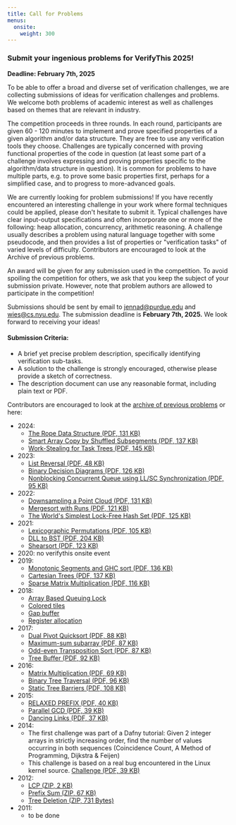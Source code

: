 ```yaml
---
title: Call for Problems
menus: 
  onsite:
    weight: 300		
---
```


### Submit your ingenious problems for VerifyThis 2025!

**Deadline: February 7th, 2025**

To be able to offer a broad and diverse set of verification challenges, we are collecting submissions of ideas for verification challenges and problems. We welcome both problems of academic interest as well as challenges based on themes that are relevant in industry.

The competition proceeds in three rounds. In each round, participants are given 60 - 120 minutes to implement and prove specified properties of a given algorithm and/or data structure. They are free to use any verification tools they choose. Challenges are typically concerned with proving functional properties of the code in question (at least some part of a challenge involves expressing and proving properties specific to the algorithm/data structure in question). It is common for problems to have multiple parts, e.g. to prove some basic properties first, perhaps for a simplified case, and to progress to more-advanced goals.

We are currently looking for problem submissions! If you have recently encountered an interesting challenge in your work where formal techniques could be applied, please don't hesitate to submit it. Typical challenges have clear input-output specifications and often incorporate one or more of the following: heap allocation, concurrency, arithmetic reasoning. A challenge usually describes a problem using natural language together with some pseudocode, and then provides a list of properties or "verification tasks" of varied levels of difficulty. Contributors are encouraged to look at the Archive of previous problems.

An award will be given for any submission used in the competition. To avoid spoiling the competition for others, we ask that you keep the subject of your submission private. However, note that problem authors are allowed to participate in the competition!

Submissions should be sent by email to [jennad@purdue.edu](mailto:jennad@purdue.edu) and [wies@cs.nyu.edu](mailto:wies@cs.nyu.edu). The submission deadline is **February 7th, 2025.** We look forward to receiving your ideas!

 
#### Submission Criteria:

* A brief yet precise problem description, specifically identifying
verification sub-tasks.
* A solution to the challenge is strongly encouraged, otherwise please
provide a sketch of correctness.
* The description document can use any reasonable format, including
plain text or PDF.

Contributors are encouraged to look at the [archive of previous
problems](../archive) or here:

* 2024:
  * [The Rope Data Structure (PDF, 131 KB)](../archive/2024/challenges/verifyThis2024-Challenge-0.pdf)
  * [Smart Array Copy by Shuffled Subsegments (PDF, 137 KB)](../archive/2024/challenges/verifyThis2024-Challenge-1.pdf)
  * [Work-Stealing for Task Trees (PDF, 145 KB)](../archive/2024/challenges/verifyThis2024-Challenge-2and3.pdf)
* 2023: 
  * [List Reversal (PDF, 48 KB)](../archive/2023/challenges/Challenge%201.pdf)
  * [Binary Decision Diagrams (PDF, 126 KB)](../archive/2023/challenges/Challenge%202.pdf)
  * [Nonblocking Concurrent Queue using LL/SC Synchronization (PDF, 95 KB)](../archive/2023/challenges/Challenge%203.pdf)
* 2022:
  * [Downsampling a Point Cloud (PDF, 131 KB)](../archive/2022/challenges/verifyThis2022-challenge1.pdf)
  * [Mergesort with Runs (PDF, 121 KB)](../archive/2022/challenges/verifyThis2022-challenge2.pdf)
  * [The World's Simplest Lock-Free Hash Set (PDF, 125 KB)](../archive/2022/challenges/verifyThis2022-challenge3.pdf)
* 2021:
  * [Lexicographic Permutations (PDF, 105 KB)](../archive/2021/challenge1.pdf)
  * [DLL to BST (PDF, 204 KB)](../archive/2021/challenge2.pdf)
  * [Shearsort (PDF, 123 KB)](../archive/2021/challenge3.pdf)
* 2020: no verifythis onsite event
* 2019:
  * [Monotonic Segments and GHC sort (PDF, 136 KB)](../archive/2019/challenges/ghc_sort.pdf)
  * [Cartesian Trees (PDF, 137 KB)](../archive/2019/challenges/cartesian_trees.pdf)
  * [Sparse Matrix Multiplication (PDF, 116 KB)](../archive/2019/challenges/sparse_matrix_multiplication.pdf)
* 2018:
  * [Array Based Queuing Lock](../archive/2018/challenges//abql.pdf)
  * [Colored tiles](../archive/2018/challenges//tiles.pdf)
  + [Gap buffer](../archive/2018/challenges//gap-buffer.pdf)
  * [Register allocation](../archive/2018/challenges//regalloc.pdf)
* 2017:
  * [Dual Pivot Quicksort (PDF, 88 KB)](../archive/2017/challenge1.pdf) 
  * [Maximum-sum subarray (PDF, 87 KB)](../archive/2017/challenge2.pdf) 
  * [Odd-even Transposition Sort (PDF, 87 KB)](../archive/2017/challenge3.pdf) 
  * [Tree Buffer (PDF, 92 KB)](../archive/2017/challenge4.pdf)
* 2016:
  * [Matrix Multiplication (PDF, 69 KB)](../archive/2016/challenges/Challenge%201%20-%20Matrix%20Multiplication.pdf)
  * [Binary Tree Traversal (PDF, 96 KB)](../archive/2016/challenges/Challenge%202%20-%20Binary%20Tree%20Traversal%20.pdf)
  * [Static Tree Barriers (PDF, 108 KB)](../archive/2016/challenges/Challenge%203%20-%20Static%20Tree%20Barriers.pdf)
* 2015:
  * [RELAXED PREFIX (PDF, 40 KB)](../archive/2015/challenges/challenge1.txt.pdf)
  * [Parallel GCD (PDF, 39 KB)](../archive/2015/challenges/challenge2.txt.pdf)
  * [Dancing Links (PDF, 37 KB)](../archive/2015/challenges/challenge3.txt.pdf)
* 2014:
  * The first challenge was part of a Dafny tutorial: Given 2 integer
    arrays in strictly increasing order, find the number of values
    occurring in both sequences (Coincidence Count, A Method of
    Programming, Dijkstra & Feijen)
  * This challenge is based on a real bug encountered in the Linux kernel source. [Challenge (PDF, 39 KB)](../archive/2014/challenges/Challenges%202014.pdf)
* 2012:
  * [LCP (ZIP, 2 KB)](../archive/2012/challenges/LCP.zip)
  * [Prefix Sum (ZIP, 67 KB)](../archive/2012/challenges/PrefixSum.zip)
  * [Tree Deletion (ZIP, 731 Bytes)](../archive/2012/challenges/TreeDel.zip)
* 2011: 
  - to be done
